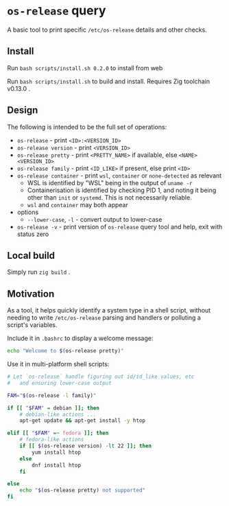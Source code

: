# `os-release` query

A basic tool to print specific `/etc/os-release` details and other checks.

## Install

Run `bash scripts/install.sh 0.2.0` to install from web

Run `bash scripts/install.sh` to build and install. Requires Zig toolchain v0.13.0 .

## Design

The following is intended to be the full set of operations:

* `os-release` - print `<ID>:<VERSION_ID>`
* `os-release version` - print `<VERSION_ID>`
* `os-release pretty` - print `<PRETTY_NAME>` if available, else `<NAME> <VERSION_ID>`
* `os-release family` - print `<ID_LIKE>` if present, else print `<ID>`
* `os-release container` - print `wsl`, `container` or `none-detected` as relevant
    * WSL is identified by "WSL" being in the output of `uname -r`
    * Containerisation is identified by checking PID 1, and noting it being other than `init` or `systemd`. This is not necessarily reliable.
    * `wsl` and `container` may both appear
* options
    * `--lower-case`, `-l` - convert output to lower-case
* `os-release -v` - print version of `os-release` query tool and help, exit with status zero

## Local build

Simply run `zig build` .

## Motivation

As a tool, it helps quickly identify a system type in a shell script, without needing to write `/etc/os-release` parsing and handlers or polluting a script's variables.

Include it in `.bashrc` to display a welcome message:

```sh
echo "Welcome to $(os-release pretty)"
```

Use it in multi-platform shell scripts:

```sh
# Let `os-release` handle figuring out id/id_like values, etc
#   and ensuring lower-case output

FAM="$(os-release -l family)"

if [[ "$FAM" = debian ]]; then
    # debian-like actions ...
    apt-get update && apt-get install -y htop

elif [[ "$FAM" =~ fedora ]]; then
    # fedora-like actions
    if [[ $(os-release version) -lt 22 ]]; then
        yum install htop
    else
        dnf install htop
    fi

else
    echo "$(os-release pretty) not supported"
fi
```

